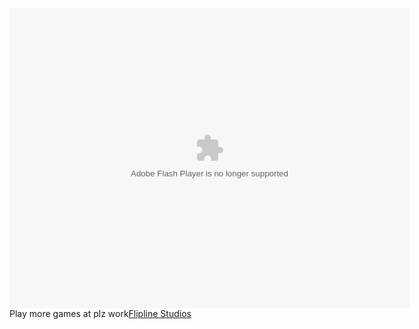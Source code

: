 <html>
  <body><embed width="640" height="480" src="http://games.mochiads.com/c/g/papas-freezeria/papasfreezeria.swf"  type="application/x-shockwave-flash"></embed><br/>Play more games at plz work<a href="http://www.flipline.com/">Flipline Studios</a>
  </body>
</html>
